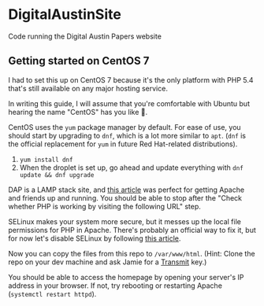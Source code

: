 DigitalAustinSite
=================

Code running the Digital Austin Papers website

## Getting started on CentOS 7

I had to set this up on CentOS 7 because it's the only platform with PHP 5.4 that's still available on any major hosting service.

In writing this guide, I will assume that you're comfortable with Ubuntu but hearing the name "CentOS" has you like 🤯.

CentOS uses the `yum` package manager by default. For ease of use, you should start by upgrading to `dnf`, which is a lot more similar to `apt`. (`dnf` is the official replacement for `yum` in future Red Hat-related distributions).

1. `yum install dnf`
2. When the droplet is set up, go ahead and update everything with `dnf update && dnf upgrade`

DAP is a LAMP stack site, and [this article](https://web.archive.org/web/20230106195754/https://phoenixnap.com/kb/how-to-install-lamp-stack-on-centos) was perfect for getting Apache and friends up and running. You should be able to stop after the "Check whether PHP is working by visiting the following URL" step.

SELinux makes your system more secure, but it messes up the local file permissions for PHP in Apache. There's probably an official way to fix it, but for now let's disable SELinux by following [this article](https://web.archive.org/web/20230702115039/https://linuxize.com/post/how-to-disable-selinux-on-centos-7/).

Now you can copy the files from this repo to `/var/www/html`. (Hint: Clone the repo on your dev machine and ask Jamie for a [Transmit](https://panic.com/transmit/) key.)

You should be able to access the homepage by opening your server's IP address in your browser. If not, try rebooting or restarting Apache (`systemctl restart httpd`).
